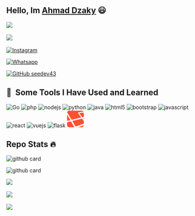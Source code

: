 
<!---
seedev43/seedev43 is a ✨ special ✨ repository because its `README.md` (this file) appears on your GitHub profile.
You can click the Preview link to take a look at your changes.
--->
## Hello, Im [Ahmad Dzaky](https://facebook.com/khunbotme) :smiley:

[<img src="https://img.shields.io/badge/Website-adz.my.id-blue">](www.adz.my.id)

[<img src="https://img.shields.io/badge/Email-dzakykun11@gmail.com-purple">](mailto:dzakykun11@gmail.com)

<a href="https://www.instagram.com/dzakym43" target="_blank"><img src="https://img.shields.io/badge/Instagram-%23E4405F.svg?&style=flat-square&logo=instagram&logoColor=white" alt="Instagram"></a>

<a href="https://wa.me/6289665362153" target="_blank"><img src="https://img.shields.io/badge/Whatsapp-%808080.svg?&style=flat-square&logo=Whatsapp&logoColor=white" alt="Whatsapp"></a>

[![GitHub seedev43](https://img.shields.io/github/followers/seedev43?label=follow&style=social)](https://github.com/seedev43)


## 🚀 &nbsp;Some Tools I Have Used and Learned

<p align="left">

<img src="https://cdn.jsdelivr.net/gh/devicons/devicon/icons/go/go-original.svg" alt="Go" width="45" height="45"/>

<img src="https://cdn.jsdelivr.net/gh/devicons/devicon/icons/php/php-original.svg" alt="php" width="45" height="45"/>

<img src="https://cdn.jsdelivr.net/gh/devicons/devicon/icons/nodejs/nodejs-original.svg" alt="nodejs" width="45" height="45"/>

<img src="https://cdn.jsdelivr.net/gh/devicons/devicon/icons/python/python-original.svg" alt="python" width="45" height="45"/>

<img src="https://cdn.jsdelivr.net/gh/devicons/devicon/icons/java/java-original.svg" alt="java" width="45" height="45"/>

<img src="https://cdn.jsdelivr.net/gh/devicons/devicon/icons/html5/html5-original.svg" alt="html5" width="45" height="45"/>

<img src="https://cdn.jsdelivr.net/gh/devicons/devicon/icons/bootstrap/bootstrap-original.svg" alt="bootstrap" width="45" height="45"/>

<img src="https://cdn.jsdelivr.net/gh/devicons/devicon/icons/javascript/javascript-original.svg" alt="javascript" width="45" height="45"/>

<img src="https://cdn.jsdelivr.net/gh/devicons/devicon/icons/react/react-original.svg" alt="react" width="45" height="45"/>

<img src="https://cdn.jsdelivr.net/gh/devicons/devicon/icons/vuejs/vuejs-original.svg" alt="vuejs" width="45" height="45"/>

<img src="https://cdn.jsdelivr.net/gh/devicons/devicon/icons/flask/flask-original.svg" alt="flask" width="45" height="45"/>

<img src="https://raw.githubusercontent.com/devicons/devicon/v2.15.1/icons/laravel/laravel-plain.svg" alt="laravel" width="45" height="45"/>


</p>




## Repo Stats 🔥



![github card](https://github-readme-stats.vercel.app/api/pin/?username=seedev43&repo=chatbot-telegram&theme=tokyonight)

![github card](https://github-readme-stats.vercel.app/api/pin/?username=seedev43&repo=seetelebot&theme=tokyonight)

<p align="center">

  <a href="https://github.com/seedev43"><img src="https://github-readme-stats.vercel.app/api/top-langs?username=seedev43&theme=tokyonight&layout=compact" /></a>

</p>
   

 <p align="center">

  <a href="https://github.com/seedev43"><img src="https://github-readme-stats.vercel.app/api?username=seedev43&theme=tokyonight&show_icons=true" /></a>

</p>

<p align="center">

  <a href="https://github.com/seedev43"><img src="https://github-readme-streak-stats.herokuapp.com?user=seedev43&theme=tokyonight&hide_border=false&properties=background&border=%239611C5FF" /><a>

</p>

  


